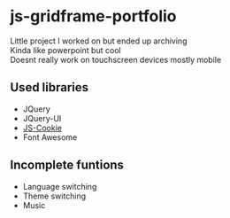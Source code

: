 # js-gridframe-portfolio
Little project I worked on but ended up archiving  
Kinda like powerpoint but cool  
Doesnt really work on touchscreen devices mostly mobile

## Used libraries
- JQuery
- JQuery-UI
- [JS-Cookie](https://github.com/js-cookie/js-cookie)
- Font Awesome

## Incomplete funtions
- Language switching
- Theme switching
- Music
